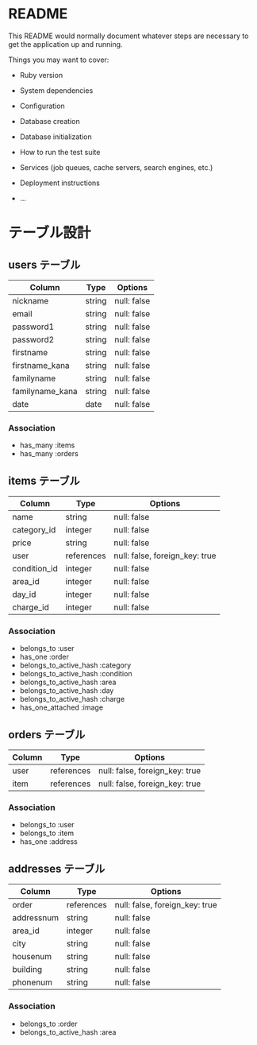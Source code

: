 # README

This README would normally document whatever steps are necessary to get the
application up and running.

Things you may want to cover:

* Ruby version

* System dependencies

* Configuration

* Database creation

* Database initialization

* How to run the test suite

* Services (job queues, cache servers, search engines, etc.)

* Deployment instructions

* ...

# テーブル設計

## users テーブル

| Column          | Type   | Options     |
| --------------- | ------ | ----------- |
| nickname        | string | null: false |
| email           | string | null: false |
| password1       | string | null: false |
| password2       | string | null: false |
| firstname       | string | null: false |
| firstname_kana  | string | null: false |
| familyname      | string | null: false |
| familyname_kana | string | null: false |
| date            | date   | null: false |

### Association

- has_many :items
- has_many :orders


## items テーブル

| Column       | Type       | Options                        |
| ------------ | ---------- | ------------------------------ |
| name         | string     | null: false                    |
| category_id  | integer    | null: false                    |
| price        | string     | null: false                    |
| user         | references | null: false, foreign_key: true |
| condition_id | integer    | null: false                    |
| area_id      | integer    | null: false                    |
| day_id       | integer    | null: false                    |
| charge_id    | integer    | null: false                    |

### Association

- belongs_to :user
- has_one :order
- belongs_to_active_hash :category
- belongs_to_active_hash :condition
- belongs_to_active_hash :area
- belongs_to_active_hash :day
- belongs_to_active_hash :charge
- has_one_attached :image


## orders テーブル

| Column | Type       | Options                        |
| ------ | ---------- | ------------------------------ |
| user   | references | null: false, foreign_key: true |
| item   | references | null: false, foreign_key: true |

### Association

- belongs_to :user
- belongs_to :item
- has_one :address


## addresses テーブル

| Column        | Type       | Options                        |
| ----------    | ---------- | ------------------------------ |
| order         | references | null: false, foreign_key: true |
| addressnum    | string     | null: false                    |
| area_id       | integer    | null: false                    |
| city          | string     | null: false                    |
| housenum      | string     | null: false                    |
| building      | string     | null: false                    |
| phonenum      | string     | null: false                    |

### Association

- belongs_to :order
- belongs_to_active_hash :area


